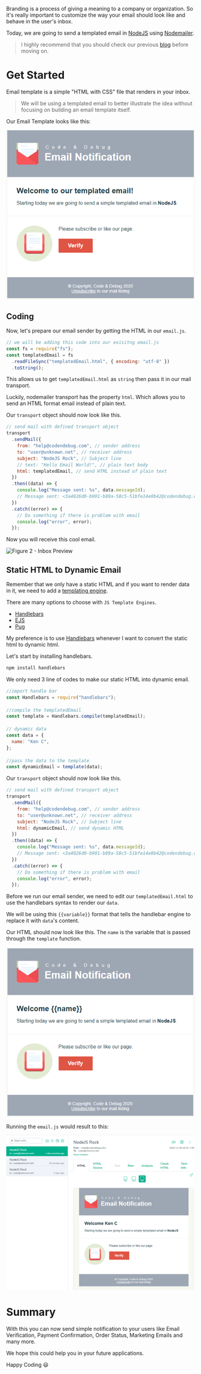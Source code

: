 Branding is a process of giving a meaning to a company or organization. So it's really important to customize the way your email should look like and behave in the user's inbox.

Today, we are going to send a templated email in [NodeJS](https://nodejs.org/en/) using [Nodemailer](https://nodemailer.com/).

> I highly recommend that you should check our previous [blog](https://codendebug.com/blogs/send-email-with-nodejs) before moving on.

# Get Started

Email template is a simple "HTML with CSS" file that renders in your inbox.

> We will be using a templated email to better illustrate the idea without focusing on building an email template itself.

Our Email Template looks like this:

![Figure 1 - Email Template](./assets/f1.png)

## Coding

Now, let's prepare our email sender by getting the HTML in our `email.js`.

```javascript
// we will be adding this code into our exisitng email.js
const fs = require("fs");
const templatedEmail = fs
  .readFileSync("templatedEmail.html", { encoding: "utf-8" })
  .toString();
```

This allows us to get `templatedEmail.html` as `string` then pass it in our mail transport.

Luckily, nodemailer transport has the property `html`. Which allows you to send an HTML format email instead of plain text.

Our `transport` object should now look like this.

```javascript
// send mail with defined transport object
transport
  .sendMail({
    from: "help@codendebug.com", // sender address
    to: "user@unknown.net", // receiver address
    subject: "NodeJS Rock", // Subject line
    // text: "Hello Email World!", // plain text body
    html: templatedEmail, // send HTML instead of plain text
  })
  .then((data) => {
    console.log("Message sent: %s", data.messageId);
    // Message sent: <3a4026d0-b901-b89a-58c5-51bfe14e0b42@codendebug.com>
  })
  .catch((error) => {
    // Do something if there is problem with email
    console.log("error", error);
  });
```

Now you will receive this cool email.

![Figure 2 - Inbox Preview](/assets/f2.png)

## Static HTML to Dynamic Email

Remember that we only have a static HTML and if you want to render data in it, we need to add a [templating engine](https://expressjs.com/en/guide/using-template-engines.html).

There are many options to choose with `JS Template Engines`.

- [Handlebars](https://handlebarsjs.com/)
- [EJS](https://ejs.co/)
- [Pug](https://pugjs.org/api/getting-started.html)

My preference is to use [Handlebars](https://handlebarsjs.com/) whenever I want to convert the static html to dynamic html.

Let's start by installing handlebars.

```bash
npm install handlebars
```

We only need 3 line of codes to make our static HTML into dynamic email.

```javascript
//import handle bar
const Handlebars = require("handlebars");

//compile the templatedEmail
const template = Handlebars.compile(templatedEmail);

// dynamic data
const data = {
  name: "Ken C",
};

//pass the data to the template
const dynamicEmail = template(data);
```

Our `transport` object should now look like this.

```javascript
// send mail with defined transport object
transport
  .sendMail({
    from: "help@codendebug.com", // sender address
    to: "user@unknown.net", // receiver address
    subject: "NodeJS Rock", // Subject line
    html: dynamicEmail, // send dynamic HTML
  })
  .then((data) => {
    console.log("Message sent: %s", data.messageId);
    // Message sent: <3a4026d0-b901-b89a-58c5-51bfe14e0b42@codendebug.com>
  })
  .catch((error) => {
    // Do something if there is problem with email
    console.log("error", error);
  });
```

Before we run our email sender, we need to edit our `templatedEmail.html` to use the handlebars syntax to render our `data`.

We will be using this `{{variable}}` format that tells the handlebar engine to replace it with `data`'s content.

Our HTML should now look like this.
The `name` is the variable that is passed through the `template` function.

![Figure 3 - Handlebar template](./assets/f3.png)

Running the `email.js` would result to this:

![Figure 4 - Inbox Result](./assets/f4.png)

# Summary

With this you can now send simple notification to your users like Email Verification, Payment Confirmation, Order Status, Marketing Emails and many more.

We hope this could help you in your future applications.

Happy Coding 😃

